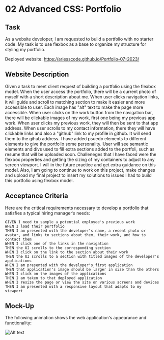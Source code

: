 # 02 Advanced CSS: Portfolio

## Task
As a website developer,
I am requested to build a portfolio with no starter code. My task is to use flexbox as a base to organize my structure for styling my portfolio.

Deployed website: https://ariesscode.github.io/Portfolio-07-2023/


## Website Description

Given a task to meet client request of building a portfolio using the flexbox model.
When the user access the  portfolio, there will be a current photo of myself with a short description about me.
When user clicks navigation links, it will guide and scroll to matching section to make it easier and more accessible to user.
Each image has "alt" text to make the page more accessible.
When user clicks on  the work button from the navigation bar, 
there will be clickable images of my work, first one being my previous app work. 
When user clicks my previous work, they will then be sent to that app address. 
When user scrolls to my contact information, there they will have clickable links and also
a "github" link to my profile in github. It will send them to the gihub address.
I have added psuedo elements to different elements to give the portfolio some personality.
User will see semantic elements and divs used to fill extra sections added to the portfoli, such as resume that will be uploaded soon. Challeneges that I have faced were the flexbox properties and getting the sizing of my containers to adjust to any screen viewport. I will in the future practice and get extra guidance on this model. Also, I am going to continue to work on this project, make changes and upload my final project to insert my solutions to issues I had to build this portfolio using flexbox model.



## Acceptance Criteria

Here are the critical requirements necessary to develop a portfolio that satisfies a typical hiring manager’s needs:

```
GIVEN I need to sample a potential employee's previous work
WHEN I load their portfolio
THEN I am presented with the developer's name, a recent photo or avatar, and links to sections about them, their work, and how to contact them
WHEN I click one of the links in the navigation
THEN the UI scrolls to the corresponding section
WHEN I click on the link to the section about their work
THEN the UI scrolls to a section with titled images of the developer's applications
WHEN I am presented with the developer's first application
THEN that application's image should be larger in size than the others
WHEN I click on the images of the applications
THEN I am taken to that deployed application
WHEN I resize the page or view the site on various screens and devices
THEN I am presented with a responsive layout that adapts to my viewport
```


## Mock-Up

The following animation shows the web application's appearance and functionality:


![Alt text](02-advanced-css-homework-demo.gif)

